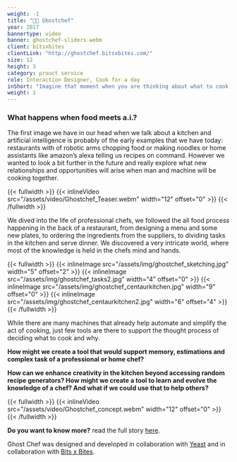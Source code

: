 ```yaml
---
weight: -1
title: "👻🍳 Ghostchef"
year: 2017
bannertype: video
banner: ghostchef-sliders.webm
client: bitsxbites
clientLink: "http://ghostchef.bitsxbites.com/"
size: 12
height: 3
category: prouct service
role: Interaction Designer, Cook for a day
inShort: "Imagine that moment when you are thinking about what to cook, starting from an ingredient you have in the fridge or even a type of taste you have in mind. What if instead of losing yourself in infinite searches online or going through recipe books, you would be able to collaborate with a chef as if you were both sketching or writing on a piece of paper?"
weight: 1
---
```


### What happens when food meets a.i.?
The first image we have in our head when we talk about a kitchen and artificial intelligence is probably of the early examples that we have today: restaurants with of robotic arms chopping food or making noodles or home assistants like amazon’s alexa telling us recipes on command. However we wanted to look a bit further in the future and really explore what new relationships and opportunities will arise when man and machine will be cooking together.

{{< fullwidth >}}
	{{< inlineVideo src="/assets/video/Ghostchef_Teaser.webm" width="12" offset="0" >}}
{{< /fullwidth >}}

We dived into the life of professional chefs, we followed the all food process happening in the back of a restaurant, from designing a menu and some new plates, to ordering the ingredients from the suppliers, to dividing tasks in the kitchen and serve dinner. We discovered a very intricate world, where most of the knowledge is held in the chefs mind and hands.

{{< fullwidth >}}
	{{< inlineImage src="/assets/img/ghostchef_sketching.jpg" width="5" offset="2" >}}
{{< inlineImage src="/assets/img/ghostchef_tasks2.jpg" width="4" offset="0" >}}
	{{< inlineImage src="/assets/img/ghostchef_centaurkitchen.jpg" width="9" offset="0" >}}
	{{< inlineImage src="/assets/img/ghostchef_centaurkitchen2.jpg" width="6" offset="4" >}}
{{< /fullwidth >}}

While there are many machines that already help automate and simplify the act of cooking, just few tools are there to support the thought process of deciding what to cook and why.

**How might we create a tool that would support memory, estimations and complex task of a professional or home chef?**

**How can we enhance creativity in the kitchen beyond accessing random recipe generators? How might we create a tool to learn and evolve the knowledge of a chef? And what if we could use that to help others?**

{{< fullwidth >}}
	{{< inlineVideo src="/assets/video/Ghostchef_concept.webm" width="12" offset="0" >}}
{{< /fullwidth >}}

**Do you want to know more?** read the full story [here](ghostchef.bitsxbites.com).

Ghost Chef was designed and developed in collaboration with [Yeast](https://medium.com/@hi_33155) and in collaboration with [Bits x Bites](http://www.bitsxbites.com).
